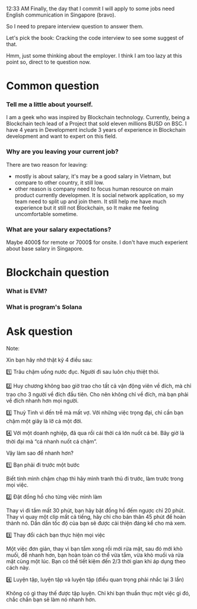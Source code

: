 12:33 AM Finally, the day that I commit I will apply to some jobs need English communication in Singapore (bravo).

So I need to prepare interview question to answer them.

Let's pick the book: Cracking the code interview to see some suggest of that.

Hmm, just some thinking about the employer. I think I am too lazy at this point so, direct to te question now.

# Common question

### Tell me a little about yourself.

I am a geek who was inspired by Blockchain technology. Currently, being a Blockchain tech lead of a Project that sold eleven millions BUSD on BSC. I have 4 years in Development include 3 years of experience in Blockchain development and want to expert on this field. 

### Why are you leaving your current job?

There are two reason for leaving:
- mostly is about salary, it's may be a good salary in Vietnam, but compare to other country, it still low.
- other reason is company need to focus human resource on main product currently developmen. It is social network application, so my team need to split up and join them. It still help me have much experience but it still not Blockchain, so It make me feeling uncomfortable sometime.

### What are your salary expectations?

Maybe 4000$ for remote or 7000$ for onsite. I don't have much experient about base salary in Singapore.


# Blockchain question

### What is EVM?

### What is program's Solana

# Ask question

#### 


Note:


Xin bạn hãy nhớ thật kỹ 4 điều sau:

1️⃣ Trâu chậm uống nước đục. Người đi sau luôn chịu thiệt thòi.

2️⃣ Huy chương không bao giờ trao cho tất cả vận động viên về đích, mà chỉ trao cho 3 người về đích đầu tiên. Cho nên không chỉ về đích, mà bạn phải về đích nhanh hơn mọi người.

3️⃣ Thuỷ Tinh vì đến trễ mà mất vợ. Với những việc trọng đại, chỉ cần bạn chậm một giây là lỡ cả một đời.

4️⃣ Với một doanh nghiệp, đã qua rồi cái thời cá lớn nuốt cá bé. Bây giờ là thời đại mà “cá nhanh nuốt cá chậm”. 

Vậy làm sao để nhanh hơn?

1️⃣ Bạn phải đi trước một bước

Biết tính mình chậm chạp thì hãy mình tranh thủ đi trước, làm trước trong mọi việc.

2️⃣ Đặt đồng hồ cho từng việc mình làm

Thay vì đi tắm mất 30 phút, bạn hãy bật đồng hồ đếm ngược chỉ 20 phút. Thay vì quay một clip mất cả tiếng, hãy chỉ cho bản thân 45 phút để hoàn thành nó. Dần dần tốc độ của bạn sẽ được cải thiện đáng kể cho mà xem.

3️⃣ Thay đổi cách bạn thực hiện mọi việc

Một việc đơn giản, thay vì bạn tắm xong rồi mới rửa mặt, sau đó mới khò muối, để nhanh hơn, bạn hoàn toàn có thể vừa tắm, vừa khò muối và rửa mặt cùng một lúc. Bạn có thể tiết kiệm đến 2/3 thời gian khi áp dụng theo cách này.

4️⃣ Luyện tập, luyện tập và luyện tập (điều quan trọng phải nhắc lại 3 lần)

Không có gì thay thế được tập luyện. Chỉ khi bạn thuần thục một việc gì đó, chắc chắn bạn sẽ làm nó nhanh hơn.
